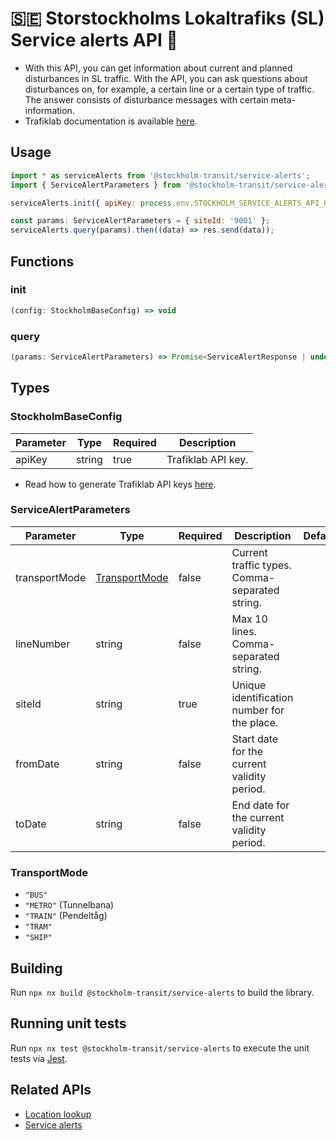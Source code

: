 # 🇸🇪 Storstockholms Lokaltrafiks (SL) Service alerts API 🚆

- With this API, you can get information about current and planned disturbances in SL traffic. With the API, you can ask questions about disturbances on, for example, a certain line or a certain type of traffic. The answer consists of disturbance messages with certain meta-information.
- Trafiklab documentation is available [here](https://www.trafiklab.se/api/trafiklab-apis/sl/service-alerts-2/).

## Usage

```javascript
import * as serviceAlerts from '@stockholm-transit/service-alerts';
import { ServiceAlertParameters } from '@stockholm-transit/service-alerts';

serviceAlerts.init({ apiKey: process.env.STOCKHOLM_SERVICE_ALERTS_API_KEY });

const params: ServiceAlertParameters = { siteId: '9001' };
serviceAlerts.query(params).then((data) => res.send(data));
```

## Functions

### init

```javascript
(config: StockholmBaseConfig) => void
```

### query

```javascript
(params: ServiceAlertParameters) => Promise<ServiceAlertResponse | undefined>
```

## Types

### StockholmBaseConfig

| Parameter | Type   | Required | Description        |
| --------- | ------ | -------- | ------------------ |
| apiKey    | string | true     | Trafiklab API key. |

- Read how to generate Trafiklab API keys [here](https://www.trafiklab.se/docs/using-trafiklab/getting-api-keys/).

### ServiceAlertParameters

| Parameter     | Type                            | Required | Description                                    | Default |
| ------------- | ------------------------------- | -------- | ---------------------------------------------- | ------- |
| transportMode | [TransportMode](#TransportMode) | false    | Current traffic types. Comma-separated string. |         |
| lineNumber    | string                          | false    | Max 10 lines. Comma-separated string.          |         |
| siteId        | string                          | true     | Unique identification number for the place.    |         |
| fromDate      | string                          | false    | Start date for the current validity period.    |         |
| toDate        | string                          | false    | End date for the current validity period.      |         |

### TransportMode

- `"BUS"`
- `"METRO"` (Tunnelbana)
- `"TRAIN"` (Pendeltåg)
- `"TRAM"`
- `"SHIP"`

## Building

Run `npx nx build @stockholm-transit/service-alerts` to build the library.

## Running unit tests

Run `npx nx test @stockholm-transit/service-alerts` to execute the unit tests via [Jest](https://jestjs.io).

## Related APIs

- [Location lookup](https://www.npmjs.com/package/@stockholm-transit/locations)
- [Service alerts](https://www.npmjs.com/package/@stockholm-transit/service-alerts)

